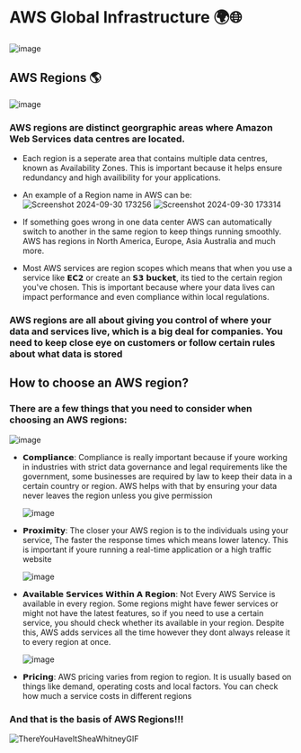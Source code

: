 # AWS Global Infrastructure 🌍🌐

![image](https://github.com/user-attachments/assets/9cdcf3fb-2570-42f2-b3fe-ff450e5ecf70)

## AWS Regions 🌎

![image](https://github.com/user-attachments/assets/cd4e77bb-00a5-4612-b8ce-8868d92dae0a)

### AWS regions are distinct georgraphic areas where Amazon Web Services data centres are located.

- Each region is a seperate area that contains multiple data centres, known as Availability Zones. This is important because it helps ensure redundancy and high availibility for your applications.

- An example of a Region name in AWS can be:
 ![Screenshot 2024-09-30 173256](https://github.com/user-attachments/assets/af66e43f-59ff-411e-9f7f-5940105cf951)
 ![Screenshot 2024-09-30 173314](https://github.com/user-attachments/assets/2b29457d-9637-4fc4-b2bd-89bc7122fb74)

- If something goes wrong in one data center AWS can automatically switch to another in the same region to keep things running smoothly. AWS has regions in North America, Europe, Asia Australia and much more.

- Most AWS services are region scopes which means that when you use a service like 𝗘𝗖𝟮 or create an 𝗦𝟯 𝗯𝘂𝗰𝗸𝗲𝘁, its tied to the certain region you've chosen. This is important because where your data lives can impact performance and even compliance within local regulations.

### AWS regions are all about giving you control of where your data and services live, which is a big deal for companies. You need to keep close eye on customers or follow certain rules about what data is stored 

## How to choose an AWS region? 

### There are a few things that you need to consider when choosing an AWS regions:

![image](https://github.com/user-attachments/assets/345bafc2-e36e-4260-a4c5-fd4ddee5a8e7)

- 𝗖𝗼𝗺𝗽𝗹𝗶𝗮𝗻𝗰𝗲: Compliance is really important because if youre working in industries with strict data governance and legal requirements like the government, some businesses are required by law to keep their data in a certain country or region. AWS helps with that by ensuring your data never leaves the region unless you give permission

  ![image](https://github.com/user-attachments/assets/b6c07597-9bb2-482a-b3dd-c584dd37e40c)

- 𝗣𝗿𝗼𝘅𝗶𝗺𝗶𝘁𝘆: The closer your AWS region is to the individuals using your service, The faster the response times which means lower latency. This is important if youre running a real-time application or a high traffic website

  ![image](https://github.com/user-attachments/assets/76049d2d-b08f-42db-9224-570ba0d2e080)

- 𝗔𝘃𝗮𝗶𝗹𝗮𝗯𝗹𝗲 𝗦𝗲𝗿𝘃𝗶𝗰𝗲𝘀 𝗪𝗶𝘁𝗵𝗶𝗻 𝗔 𝗥𝗲𝗴𝗶𝗼𝗻: Not Every AWS Service is available in every region. Some regions might have fewer services or might not have the latest features, so if you need to use a certain service, you should check whether its available in your region. Despite this, AWS adds services all the time however they dont always release it to every region at once.

  ![image](https://github.com/user-attachments/assets/446aea63-6641-4756-8036-51de4b7dae9b)

- 𝗣𝗿𝗶𝗰𝗶𝗻𝗴: AWS pricing varies from region to region. It is usually based on things like demand, operating costs and local factors. You can check how much a service costs in different regions

### And that is the basis of AWS Regions!!!

![ThereYouHaveItSheaWhitneyGIF](https://github.com/user-attachments/assets/954b5ca2-0737-457d-89ca-66b16030e1af)

